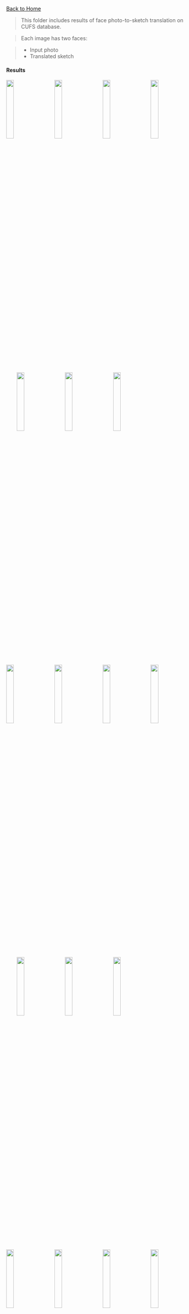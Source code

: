[Back to Home](https://github.com/clpeng/UniversalFPSS)

>This folder includes results of face photo-to-sketch translation on CUFS database.

>Each image has two faces:

> - Input photo
> - Translated sketch

#### Results
<img src="Results/1.jpg" width="20%">&emsp;&emsp;<img src="Results/2.jpg" width="20%">&emsp;&emsp;<img src="Results/3.jpg" width="20%">&emsp;&emsp;<img src="Results/4.jpg" width="20%">&emsp;&emsp;<img src="Results/5.jpg" width="20%">&emsp;&emsp;<img src="Results/6.jpg" width="20%">&emsp;&emsp;<img src="Results/7.jpg" width="20%">&emsp;&emsp;<img src="Results/8.jpg" width="20%">&emsp;&emsp;<img src="Results/9.jpg" width="20%">&emsp;&emsp;<img src="Results/10.jpg" width="20%">&emsp;&emsp;<img src="Results/11.jpg" width="20%">&emsp;&emsp;<img src="Results/12.jpg" width="20%">&emsp;&emsp;<img src="Results/13.jpg" width="20%">&emsp;&emsp;<img src="Results/14.jpg" width="20%">&emsp;&emsp;<img src="Results/15.jpg" width="20%">&emsp;&emsp;<img src="Results/16.jpg" width="20%">&emsp;&emsp;<img src="Results/17.jpg" width="20%">&emsp;&emsp;<img src="Results/18.jpg" width="20%">&emsp;&emsp;<img src="Results/19.jpg" width="20%">&emsp;&emsp;<img src="Results/20.jpg" width="20%">&emsp;&emsp;<img src="Results/21.jpg" width="20%">&emsp;&emsp;<img src="Results/22.jpg" width="20%">&emsp;&emsp;<img src="Results/23.jpg" width="20%">&emsp;&emsp;<img src="Results/24.jpg" width="20%">&emsp;&emsp;<img src="Results/25.jpg" width="20%">&emsp;&emsp;<img src="Results/26.jpg" width="20%">&emsp;&emsp;<img src="Results/27.jpg" width="20%">&emsp;&emsp;<img src="Results/28.jpg" width="20%">&emsp;&emsp;<img src="Results/29.jpg" width="20%">&emsp;&emsp;<img src="Results/30.jpg" width="20%">&emsp;&emsp;<img src="Results/31.jpg" width="20%">&emsp;&emsp;<img src="Results/32.jpg" width="20%">&emsp;&emsp;<img src="Results/33.jpg" width="20%">&emsp;&emsp;<img src="Results/34.jpg" width="20%">&emsp;&emsp;<img src="Results/35.jpg" width="20%">&emsp;&emsp;<img src="Results/36.jpg" width="20%">&emsp;&emsp;<img src="Results/37.jpg" width="20%">&emsp;&emsp;<img src="Results/38.jpg" width="20%">&emsp;&emsp;<img src="Results/39.jpg" width="20%">&emsp;&emsp;<img src="Results/40.jpg" width="20%">&emsp;&emsp;<img src="Results/41.jpg" width="20%">&emsp;&emsp;<img src="Results/42.jpg" width="20%">&emsp;&emsp;<img src="Results/43.jpg" width="20%">&emsp;&emsp;<img src="Results/44.jpg" width="20%">&emsp;&emsp;<img src="Results/45.jpg" width="20%">&emsp;&emsp;<img src="Results/46.jpg" width="20%">&emsp;&emsp;<img src="Results/47.jpg" width="20%">&emsp;&emsp;<img src="Results/48.jpg" width="20%">&emsp;&emsp;<img src="Results/49.jpg" width="20%">&emsp;&emsp;<img src="Results/50.jpg" width="20%">&emsp;&emsp;<img src="Results/51.jpg" width="20%">&emsp;&emsp;<img src="Results/52.jpg" width="20%">&emsp;&emsp;<img src="Results/53.jpg" width="20%">&emsp;&emsp;<img src="Results/54.jpg" width="20%">&emsp;&emsp;<img src="Results/55.jpg" width="20%">&emsp;&emsp;<img src="Results/56.jpg" width="20%">&emsp;&emsp;<img src="Results/57.jpg" width="20%">&emsp;&emsp;<img src="Results/58.jpg" width="20%">&emsp;&emsp;<img src="Results/59.jpg" width="20%">&emsp;&emsp;<img src="Results/60.jpg" width="20%">&emsp;&emsp;<img src="Results/61.jpg" width="20%">&emsp;&emsp;<img src="Results/62.jpg" width="20%">&emsp;&emsp;<img src="Results/63.jpg" width="20%">&emsp;&emsp;<img src="Results/64.jpg" width="20%">&emsp;&emsp;<img src="Results/65.jpg" width="20%">&emsp;&emsp;<img src="Results/66.jpg" width="20%">&emsp;&emsp;<img src="Results/67.jpg" width="20%">&emsp;&emsp;<img src="Results/68.jpg" width="20%">&emsp;&emsp;<img src="Results/69.jpg" width="20%">&emsp;&emsp;<img src="Results/70.jpg" width="20%">&emsp;&emsp;<img src="Results/71.jpg" width="20%">&emsp;&emsp;<img src="Results/72.jpg" width="20%">&emsp;&emsp;<img src="Results/73.jpg" width="20%">&emsp;&emsp;<img src="Results/74.jpg" width="20%">&emsp;&emsp;<img src="Results/75.jpg" width="20%">&emsp;&emsp;<img src="Results/76.jpg" width="20%">&emsp;&emsp;<img src="Results/77.jpg" width="20%">&emsp;&emsp;<img src="Results/78.jpg" width="20%">&emsp;&emsp;<img src="Results/79.jpg" width="20%">&emsp;&emsp;<img src="Results/80.jpg" width="20%">&emsp;&emsp;<img src="Results/81.jpg" width="20%">&emsp;&emsp;<img src="Results/82.jpg" width="20%">&emsp;&emsp;<img src="Results/83.jpg" width="20%">&emsp;&emsp;<img src="Results/84.jpg" width="20%">&emsp;&emsp;<img src="Results/85.jpg" width="20%">&emsp;&emsp;<img src="Results/86.jpg" width="20%">&emsp;&emsp;<img src="Results/87.jpg" width="20%">&emsp;&emsp;<img src="Results/88.jpg" width="20%">&emsp;&emsp;<img src="Results/89.jpg" width="20%">&emsp;&emsp;<img src="Results/90.jpg" width="20%">&emsp;&emsp;<img src="Results/91.jpg" width="20%">&emsp;&emsp;<img src="Results/92.jpg" width="20%">&emsp;&emsp;<img src="Results/93.jpg" width="20%">&emsp;&emsp;<img src="Results/94.jpg" width="20%">&emsp;&emsp;<img src="Results/95.jpg" width="20%">&emsp;&emsp;<img src="Results/96.jpg" width="20%">&emsp;&emsp;<img src="Results/97.jpg" width="20%">&emsp;&emsp;<img src="Results/98.jpg" width="20%">&emsp;&emsp;<img src="Results/99.jpg" width="20%">&emsp;&emsp;<img src="Results/100.jpg" width="20%">&emsp;&emsp;<img src="Results/101.jpg" width="20%">&emsp;&emsp;<img src="Results/102.jpg" width="20%">&emsp;&emsp;<img src="Results/103.jpg" width="20%">&emsp;&emsp;<img src="Results/104.jpg" width="20%">&emsp;&emsp;<img src="Results/105.jpg" width="20%">&emsp;&emsp;<img src="Results/106.jpg" width="20%">&emsp;&emsp;<img src="Results/107.jpg" width="20%">&emsp;&emsp;<img src="Results/108.jpg" width="20%">&emsp;&emsp;<img src="Results/109.jpg" width="20%">&emsp;&emsp;<img src="Results/110.jpg" width="20%">&emsp;&emsp;<img src="Results/111.jpg" width="20%">&emsp;&emsp;<img src="Results/112.jpg" width="20%">&emsp;&emsp;<img src="Results/113.jpg" width="20%">&emsp;&emsp;<img src="Results/114.jpg" width="20%">&emsp;&emsp;<img src="Results/115.jpg" width="20%">&emsp;&emsp;<img src="Results/116.jpg" width="20%">&emsp;&emsp;<img src="Results/117.jpg" width="20%">&emsp;&emsp;<img src="Results/118.jpg" width="20%">&emsp;&emsp;<img src="Results/119.jpg" width="20%">&emsp;&emsp;<img src="Results/120.jpg" width="20%">&emsp;&emsp;<img src="Results/121.jpg" width="20%">&emsp;&emsp;<img src="Results/122.jpg" width="20%">&emsp;&emsp;<img src="Results/123.jpg" width="20%">&emsp;&emsp;<img src="Results/124.jpg" width="20%">&emsp;&emsp;<img src="Results/125.jpg" width="20%">&emsp;&emsp;<img src="Results/126.jpg" width="20%">&emsp;&emsp;<img src="Results/127.jpg" width="20%">&emsp;&emsp;<img src="Results/128.jpg" width="20%">&emsp;&emsp;<img src="Results/129.jpg" width="20%">&emsp;&emsp;<img src="Results/130.jpg" width="20%">&emsp;&emsp;<img src="Results/131.jpg" width="20%">&emsp;&emsp;<img src="Results/132.jpg" width="20%">&emsp;&emsp;<img src="Results/133.jpg" width="20%">&emsp;&emsp;<img src="Results/134.jpg" width="20%">&emsp;&emsp;<img src="Results/135.jpg" width="20%">&emsp;&emsp;<img src="Results/136.jpg" width="20%">&emsp;&emsp;<img src="Results/137.jpg" width="20%">&emsp;&emsp;<img src="Results/138.jpg" width="20%">&emsp;&emsp;<img src="Results/139.jpg" width="20%">&emsp;&emsp;<img src="Results/140.jpg" width="20%">&emsp;&emsp;<img src="Results/141.jpg" width="20%">&emsp;&emsp;<img src="Results/142.jpg" width="20%">&emsp;&emsp;<img src="Results/143.jpg" width="20%">&emsp;&emsp;<img src="Results/144.jpg" width="20%">&emsp;&emsp;<img src="Results/145.jpg" width="20%">&emsp;&emsp;<img src="Results/146.jpg" width="20%">&emsp;&emsp;<img src="Results/147.jpg" width="20%">&emsp;&emsp;<img src="Results/148.jpg" width="20%">&emsp;&emsp;<img src="Results/149.jpg" width="20%">&emsp;&emsp;<img src="Results/150.jpg" width="20%">&emsp;&emsp;<img src="Results/151.jpg" width="20%">&emsp;&emsp;<img src="Results/152.jpg" width="20%">&emsp;&emsp;<img src="Results/153.jpg" width="20%">&emsp;&emsp;<img src="Results/154.jpg" width="20%">&emsp;&emsp;<img src="Results/155.jpg" width="20%">&emsp;&emsp;<img src="Results/156.jpg" width="20%">&emsp;&emsp;<img src="Results/157.jpg" width="20%">&emsp;&emsp;<img src="Results/158.jpg" width="20%">&emsp;&emsp;<img src="Results/159.jpg" width="20%">&emsp;&emsp;<img src="Results/160.jpg" width="20%">&emsp;&emsp;<img src="Results/161.jpg" width="20%">&emsp;&emsp;<img src="Results/162.jpg" width="20%">&emsp;&emsp;<img src="Results/163.jpg" width="20%">&emsp;&emsp;<img src="Results/164.jpg" width="20%">&emsp;&emsp;<img src="Results/165.jpg" width="20%">&emsp;&emsp;<img src="Results/166.jpg" width="20%">&emsp;&emsp;<img src="Results/167.jpg" width="20%">&emsp;&emsp;<img src="Results/168.jpg" width="20%">&emsp;&emsp;<img src="Results/169.jpg" width="20%">&emsp;&emsp;<img src="Results/170.jpg" width="20%">&emsp;&emsp;<img src="Results/171.jpg" width="20%">&emsp;&emsp;<img src="Results/172.jpg" width="20%">&emsp;&emsp;<img src="Results/173.jpg" width="20%">&emsp;&emsp;<img src="Results/174.jpg" width="20%">&emsp;&emsp;<img src="Results/175.jpg" width="20%">&emsp;&emsp;<img src="Results/176.jpg" width="20%">&emsp;&emsp;<img src="Results/177.jpg" width="20%">&emsp;&emsp;<img src="Results/178.jpg" width="20%">&emsp;&emsp;<img src="Results/179.jpg" width="20%">&emsp;&emsp;<img src="Results/180.jpg" width="20%">&emsp;&emsp;<img src="Results/181.jpg" width="20%">&emsp;&emsp;<img src="Results/182.jpg" width="20%">&emsp;&emsp;<img src="Results/183.jpg" width="20%">&emsp;&emsp;<img src="Results/184.jpg" width="20%">&emsp;&emsp;<img src="Results/185.jpg" width="20%">&emsp;&emsp;<img src="Results/186.jpg" width="20%">&emsp;&emsp;<img src="Results/187.jpg" width="20%">&emsp;&emsp;<img src="Results/188.jpg" width="20%">&emsp;&emsp;<img src="Results/189.jpg" width="20%">&emsp;&emsp;<img src="Results/190.jpg" width="20%">&emsp;&emsp;<img src="Results/191.jpg" width="20%">&emsp;&emsp;<img src="Results/192.jpg" width="20%">&emsp;&emsp;<img src="Results/193.jpg" width="20%">&emsp;&emsp;<img src="Results/194.jpg" width="20%">&emsp;&emsp;<img src="Results/195.jpg" width="20%">&emsp;&emsp;<img src="Results/196.jpg" width="20%">&emsp;&emsp;<img src="Results/197.jpg" width="20%">&emsp;&emsp;<img src="Results/198.jpg" width="20%">&emsp;&emsp;<img src="Results/199.jpg" width="20%">&emsp;&emsp;<img src="Results/200.jpg" width="20%">&emsp;&emsp;<img src="Results/201.jpg" width="20%">&emsp;&emsp;<img src="Results/202.jpg" width="20%">&emsp;&emsp;<img src="Results/203.jpg" width="20%">&emsp;&emsp;<img src="Results/204.jpg" width="20%">&emsp;&emsp;<img src="Results/205.jpg" width="20%">&emsp;&emsp;<img src="Results/206.jpg" width="20%">&emsp;&emsp;<img src="Results/207.jpg" width="20%">&emsp;&emsp;<img src="Results/208.jpg" width="20%">&emsp;&emsp;<img src="Results/209.jpg" width="20%">&emsp;&emsp;<img src="Results/210.jpg" width="20%">&emsp;&emsp;<img src="Results/211.jpg" width="20%">&emsp;&emsp;<img src="Results/212.jpg" width="20%">&emsp;&emsp;<img src="Results/213.jpg" width="20%">&emsp;&emsp;<img src="Results/214.jpg" width="20%">&emsp;&emsp;<img src="Results/215.jpg" width="20%">&emsp;&emsp;<img src="Results/216.jpg" width="20%">&emsp;&emsp;<img src="Results/217.jpg" width="20%">&emsp;&emsp;<img src="Results/218.jpg" width="20%">&emsp;&emsp;<img src="Results/219.jpg" width="20%">&emsp;&emsp;<img src="Results/220.jpg" width="20%">&emsp;&emsp;<img src="Results/221.jpg" width="20%">&emsp;&emsp;<img src="Results/222.jpg" width="20%">&emsp;&emsp;<img src="Results/223.jpg" width="20%">&emsp;&emsp;<img src="Results/224.jpg" width="20%">&emsp;&emsp;<img src="Results/225.jpg" width="20%">&emsp;&emsp;<img src="Results/226.jpg" width="20%">&emsp;&emsp;<img src="Results/227.jpg" width="20%">&emsp;&emsp;<img src="Results/228.jpg" width="20%">&emsp;&emsp;<img src="Results/229.jpg" width="20%">&emsp;&emsp;<img src="Results/230.jpg" width="20%">&emsp;&emsp;<img src="Results/231.jpg" width="20%">&emsp;&emsp;<img src="Results/232.jpg" width="20%">&emsp;&emsp;<img src="Results/233.jpg" width="20%">&emsp;&emsp;<img src="Results/234.jpg" width="20%">&emsp;&emsp;<img src="Results/235.jpg" width="20%">&emsp;&emsp;<img src="Results/236.jpg" width="20%">&emsp;&emsp;<img src="Results/237.jpg" width="20%">&emsp;&emsp;<img src="Results/238.jpg" width="20%">&emsp;&emsp;<img src="Results/239.jpg" width="20%">&emsp;&emsp;<img src="Results/240.jpg" width="20%">&emsp;&emsp;<img src="Results/241.jpg" width="20%">&emsp;&emsp;<img src="Results/242.jpg" width="20%">&emsp;&emsp;<img src="Results/243.jpg" width="20%">&emsp;&emsp;<img src="Results/244.jpg" width="20%">&emsp;&emsp;<img src="Results/245.jpg" width="20%">&emsp;&emsp;<img src="Results/246.jpg" width="20%">&emsp;&emsp;<img src="Results/247.jpg" width="20%">&emsp;&emsp;<img src="Results/248.jpg" width="20%">&emsp;&emsp;<img src="Results/249.jpg" width="20%">&emsp;&emsp;<img src="Results/250.jpg" width="20%">&emsp;&emsp;<img src="Results/251.jpg" width="20%">&emsp;&emsp;<img src="Results/252.jpg" width="20%">&emsp;&emsp;<img src="Results/253.jpg" width="20%">&emsp;&emsp;<img src="Results/254.jpg" width="20%">&emsp;&emsp;<img src="Results/255.jpg" width="20%">&emsp;&emsp;<img src="Results/256.jpg" width="20%">&emsp;&emsp;<img src="Results/257.jpg" width="20%">&emsp;&emsp;<img src="Results/258.jpg" width="20%">&emsp;&emsp;<img src="Results/259.jpg" width="20%">&emsp;&emsp;<img src="Results/260.jpg" width="20%">&emsp;&emsp;<img src="Results/261.jpg" width="20%">&emsp;&emsp;<img src="Results/262.jpg" width="20%">&emsp;&emsp;<img src="Results/263.jpg" width="20%">&emsp;&emsp;<img src="Results/264.jpg" width="20%">&emsp;&emsp;<img src="Results/265.jpg" width="20%">&emsp;&emsp;<img src="Results/266.jpg" width="20%">&emsp;&emsp;<img src="Results/267.jpg" width="20%">&emsp;&emsp;<img src="Results/268.jpg" width="20%">&emsp;&emsp;<img src="Results/269.jpg" width="20%">&emsp;&emsp;<img src="Results/270.jpg" width="20%">&emsp;&emsp;<img src="Results/271.jpg" width="20%">&emsp;&emsp;<img src="Results/272.jpg" width="20%">&emsp;&emsp;<img src="Results/273.jpg" width="20%">&emsp;&emsp;<img src="Results/274.jpg" width="20%">&emsp;&emsp;<img src="Results/275.jpg" width="20%">&emsp;&emsp;<img src="Results/276.jpg" width="20%">&emsp;&emsp;<img src="Results/277.jpg" width="20%">&emsp;&emsp;<img src="Results/278.jpg" width="20%">&emsp;&emsp;<img src="Results/279.jpg" width="20%">&emsp;&emsp;<img src="Results/280.jpg" width="20%">&emsp;&emsp;<img src="Results/281.jpg" width="20%">&emsp;&emsp;<img src="Results/282.jpg" width="20%">&emsp;&emsp;<img src="Results/283.jpg" width="20%">&emsp;&emsp;<img src="Results/284.jpg" width="20%">&emsp;&emsp;<img src="Results/285.jpg" width="20%">&emsp;&emsp;<img src="Results/286.jpg" width="20%">&emsp;&emsp;<img src="Results/287.jpg" width="20%">&emsp;&emsp;<img src="Results/288.jpg" width="20%">&emsp;&emsp;<img src="Results/289.jpg" width="20%">&emsp;&emsp;<img src="Results/290.jpg" width="20%">&emsp;&emsp;<img src="Results/291.jpg" width="20%">&emsp;&emsp;<img src="Results/292.jpg" width="20%">&emsp;&emsp;<img src="Results/293.jpg" width="20%">&emsp;&emsp;<img src="Results/294.jpg" width="20%">&emsp;&emsp;<img src="Results/295.jpg" width="20%">&emsp;&emsp;<img src="Results/296.jpg" width="20%">&emsp;&emsp;<img src="Results/297.jpg" width="20%">&emsp;&emsp;<img src="Results/298.jpg" width="20%">&emsp;&emsp;<img src="Results/299.jpg" width="20%">&emsp;&emsp;<img src="Results/300.jpg" width="20%">&emsp;&emsp;<img src="Results/301.jpg" width="20%">&emsp;&emsp;<img src="Results/302.jpg" width="20%">&emsp;&emsp;<img src="Results/303.jpg" width="20%">&emsp;&emsp;<img src="Results/304.jpg" width="20%">&emsp;&emsp;<img src="Results/305.jpg" width="20%">&emsp;&emsp;<img src="Results/306.jpg" width="20%">&emsp;&emsp;<img src="Results/307.jpg" width="20%">&emsp;&emsp;<img src="Results/308.jpg" width="20%">&emsp;&emsp;<img src="Results/309.jpg" width="20%">&emsp;&emsp;<img src="Results/310.jpg" width="20%">&emsp;&emsp;<img src="Results/311.jpg" width="20%">&emsp;&emsp;<img src="Results/312.jpg" width="20%">&emsp;&emsp;<img src="Results/313.jpg" width="20%">&emsp;&emsp;<img src="Results/314.jpg" width="20%">&emsp;&emsp;<img src="Results/315.jpg" width="20%">&emsp;&emsp;<img src="Results/316.jpg" width="20%">&emsp;&emsp;<img src="Results/317.jpg" width="20%">&emsp;&emsp;<img src="Results/318.jpg" width="20%">&emsp;&emsp;<img src="Results/319.jpg" width="20%">&emsp;&emsp;<img src="Results/320.jpg" width="20%">&emsp;&emsp;<img src="Results/321.jpg" width="20%">&emsp;&emsp;<img src="Results/322.jpg" width="20%">&emsp;&emsp;<img src="Results/323.jpg" width="20%">&emsp;&emsp;<img src="Results/324.jpg" width="20%">&emsp;&emsp;<img src="Results/325.jpg" width="20%">&emsp;&emsp;<img src="Results/326.jpg" width="20%">&emsp;&emsp;<img src="Results/327.jpg" width="20%">&emsp;&emsp;<img src="Results/328.jpg" width="20%">&emsp;&emsp;<img src="Results/329.jpg" width="20%">&emsp;&emsp;<img src="Results/330.jpg" width="20%">&emsp;&emsp;<img src="Results/331.jpg" width="20%">&emsp;&emsp;<img src="Results/332.jpg" width="20%">&emsp;&emsp;<img src="Results/333.jpg" width="20%">&emsp;&emsp;<img src="Results/334.jpg" width="20%">&emsp;&emsp;<img src="Results/335.jpg" width="20%">&emsp;&emsp;<img src="Results/336.jpg" width="20%">&emsp;&emsp;<img src="Results/337.jpg" width="20%">&emsp;&emsp;<img src="Results/338.jpg" width="20%">&emsp;&emsp;<img src="Results/339.jpg" width="20%">&emsp;&emsp;<img src="Results/340.jpg" width="20%">&emsp;&emsp;